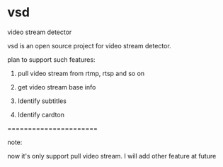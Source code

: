 # vsd
video stream detector

vsd is an open source project for video stream detector.

plan to support such features:

1. pull video stream from rtmp, rtsp and so on

2. get video stream base info

3. Identify subtitles

4. Identify cardton

======================

note:

now it's only support pull video stream.  I will add other feature at future




